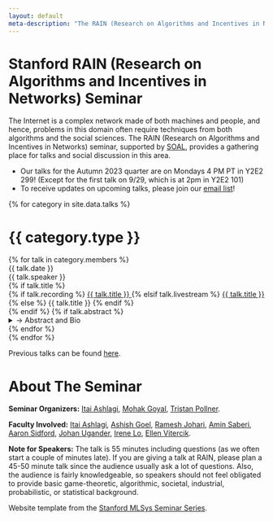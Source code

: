 ```yaml
---
layout: default
meta-description: "The RAIN (Research on Algorithms and Incentives in Networks) seminar provides a gathering place for talks and social discussion in this area.."
---
```


# Stanford RAIN (Research on Algorithms and Incentives in Networks) Seminar

The Internet is a complex network made of both machines and people, and hence, problems in this domain often require techniques from both algorithms and the social sciences. The RAIN (Research on Algorithms and Incentives in Networks) seminar, supported by [SOAL](https://web.stanford.edu/group/soal/), provides a gathering place for talks and social discussion in this area.


* Our talks for the Autumn 2023 quarter are on Mondays 4 PM PT in Y2E2 299!
  (Except for the first talk on 9/29, which is at 2pm in Y2E2 101)
* To receive updates on upcoming talks, please join our [email list](https://mailman.stanford.edu/mailman/listinfo/internetalgs)! 

{% for category in site.data.talks %}
# {{ category.type }}
<div class="talk-list">
  {% for talk in category.members %}
  <div class="talk list-group-item">
  <div class="talk-date">{{ talk.date }}</div>
  <div class="talk-presenter">{{ talk.speaker }}</div>
  {% if talk.title %}
  <div>
    {% if talk.recording %}
      <span><a class="talk-title-link" href="{{ talk.recording }}">{{ talk.title }} <i class="bi bi-box-arrow-up-right"></i></a></span>
    {% elsif talk.livestream %}
      <span><a class="talk-title-link" href="{{ talk.livestream }}">{{ talk.title }} <i class="bi bi-box-arrow-up-right"></i></a></span>
    {% else %}
      <span>{{ talk.title }}</span>
    {% endif %}
  </div>
  {% endif %}
  {% if talk.abstract %}
    <details>
    <summary>→ Abstract and Bio</summary>
    {{ talk.abstract }}
    Even though LP-duality has played a central role in the study of the core, right from its early days to the present time,
basic gaps still remain. I will summarise three papers which address these gaps:

Paper 1 [https://arxiv.org/pdf/2302.07627.pdf](https://arxiv.org/pdf/2302.07627.pdf) defines new matching-based games, with important applications, and characterizes their cores.
It also gives efficient algorithms for computing core imputations with enhanced fairness properties: 
min-max fair, max-min fair and equitable core imputations.

Paper 2 [https://arxiv.org/pdf/2302.00608.pdf](https://arxiv.org/pdf/2302.00608.pdf) extends the scope of the notion of core beyond profit --- equivalently cost or utility --- sharing. 
The game in this paper is not a cooperative game, it is a game against nature.

Paper 3 [https://www.sciencedirect.com/science/article/pii/S0899825622000239?via%3Dihub](https://www.sciencedirect.com/science/article/pii/S0899825622000239?via%3Dihub)  rectifies the fact that the general graph matching game has an empty core by giving the notion of 2/3-approximate core.
    {% if talk.bio %}
    <br><br>
    <strong>Bio: </strong> {{ talk.bio }}
    {% endif %}

    {% if talk.recording %}
      <br><br>
      <strong><a href="{{ talk.recording }}">Video Link</a></strong>
    {% elsif talk.livestream %}
      <br><br>
      <strong><a href="{{ talk.livestream }}">Livestream Link</a></strong>
    {% endif %}
    </details>
  {% endif %}
  </div>
  {% endfor %}
</div>
{% endfor %}

Previous talks can be found [here](/archive).

# About The Seminar

**Seminar Organizers:** [Itai Ashlagi](http://www.stanford.edu/~iashlagi), [Mohak Goyal](https://sites.google.com/view/mohakg/home), [Tristan Pollner](https://tristanpollner.com).

**Faculty Involved:** [Itai Ashlagi](https://web.stanford.edu/~iashlagi/), [Ashish Goel](https://web.stanford.edu/~ashishg/), [Ramesh Johari](http://www.stanford.edu/~rjohari/), [Amin Saberi](https://web.stanford.edu/~saberi/), [Aaron Sidford](https://web.stanford.edu/~sidford/), [Johan Ugander](https://web.stanford.edu/~jugander/), [Irene Lo](https://sites.google.com/view/irene-lo), [Ellen Vitercik](https://vitercik.github.io/).


**Note for Speakers:** The talk is 55 minutes including questions (as we often start a couple of minutes late). If you are giving a talk at RAIN, please plan a 45-50 minute talk since the audience usually ask a lot of questions. Also, the audience is fairly knowledgeable, so speakers should not feel obligated to provide basic game-theoretic, algorithmic, societal, industrial, probabilistic, or statistical background.


Website template from the [Stanford MLSys Seminar Series](https://mlsys.stanford.edu).

